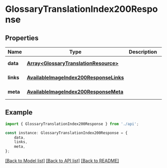 # GlossaryTranslationIndex200Response


## Properties

Name | Type | Description | Notes
------------ | ------------- | ------------- | -------------
**data** | [**Array&lt;GlossaryTranslationResource&gt;**](GlossaryTranslationResource.md) |  | [default to undefined]
**links** | [**AvailableImageIndex200ResponseLinks**](AvailableImageIndex200ResponseLinks.md) |  | [default to undefined]
**meta** | [**AvailableImageIndex200ResponseMeta**](AvailableImageIndex200ResponseMeta.md) |  | [default to undefined]

## Example

```typescript
import { GlossaryTranslationIndex200Response } from './api';

const instance: GlossaryTranslationIndex200Response = {
    data,
    links,
    meta,
};
```

[[Back to Model list]](../README.md#documentation-for-models) [[Back to API list]](../README.md#documentation-for-api-endpoints) [[Back to README]](../README.md)
